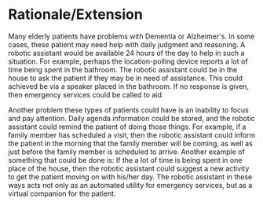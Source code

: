 # Rationale/Extension
Many elderly patients have problems with Dementia or Alzheimer's. In some cases, these patient may need help with daily judgment and reasoning. A robotic assistant would be available 24 hours of the day to help in such a situation. For example, perhaps the location-polling device reports a lot of time being spent in the bathroom. The robotic assistant could be in the house to ask the patient if they may be in need of assistance. This could achieved be via a speaker placed in the bathroom. If no response is given, then emergency services could be called to aid.

Another problem these types of patients could have is an inability to focus and pay attention. Daily agenda information could be stored, and the robotic assistant could remind the patient of doing those things. For example, if a family member has scheduled a visit, then the robotic assistant could inform the patient in the morning that the family member will be coming, as well as just before the family member is scheduled to arrive. Another example of something that could be done is: If the a lot of time is being spent in one place of the house, then the robotic assistant could suggest a new activity to get the patient moving on with his/her day. The robotic assistant in these ways acts not only as an automated utility for emergency services, but as a virtual companion for the patient.
